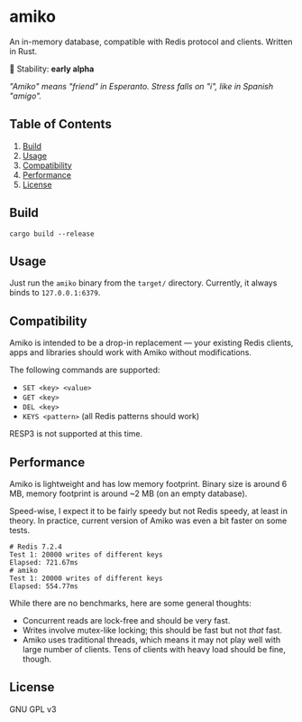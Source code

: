 # amiko

An in-memory database, compatible with Redis protocol and clients. Written in Rust.

🔧 Stability: **early alpha**

_"Amiko" means "friend" in Esperanto. Stress falls on "i", like in Spanish "amigo"._

## Table of Contents

1. [Build](#build)
2. [Usage](#usage)
3. [Compatibility](#compatibility)
4. [Performance](#performance)
5. [License](#license)

## Build

```
cargo build --release
```

## Usage

Just run the `amiko` binary from the `target/` directory. Currently, it always binds to `127.0.0.1:6379`.

## Compatibility

Amiko is intended to be a drop-in replacement — your existing Redis clients, apps and libraries should work with Amiko without modifications.

The following commands are supported:

* `SET <key> <value>`
* `GET <key>`
* `DEL <key>`
* `KEYS <pattern>` (all Redis patterns should work)

RESP3 is not supported at this time.

## Performance

Amiko is lightweight and has low memory footprint. Binary size is around 6 MB,
memory footprint is around ~2 MB (on an empty database).

Speed-wise, I expect it to be fairly speedy but not Redis speedy, at least in theory. In practice,
current version of Amiko was even a bit faster on some tests.

```
# Redis 7.2.4
Test 1: 20000 writes of different keys
Elapsed: 721.67ms
# amiko
Test 1: 20000 writes of different keys
Elapsed: 554.77ms
```

While there are no benchmarks, here are some general thoughts:

- Concurrent reads are lock-free and should be very fast.
- Writes involve mutex-like locking; this should be fast but not *that* fast.
- Amiko uses traditional threads, which means it may not play well with large number of clients. Tens of clients with heavy load should be fine, though.

## License

GNU GPL v3
